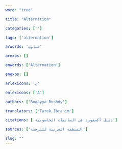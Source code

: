```yaml
---
word: "true"

title: "Alternation"

categories: ['']

tags: ['alternation']

arwords: 'تناوب'

arexps: []

enwords: ['Alternation']

enexps: []

arlexicons: 'ن'

enlexicons: ['A']

authors: ['Ruqayya Roshdy']

translators: ['Tarek Ibrahim']

citations: ['دليل أكسفورد في السانيات الحاسوبية']

sources: ['المنظمة العربية للترجمة']

slug: ""
---
```

